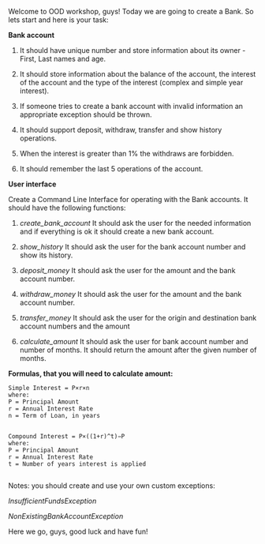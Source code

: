 Welcome to OOD workshop, guys! Today we are going to create a Bank. So lets start and here is your task: 

**Bank account**
 
1) It should have unique number and store information about its owner - First, Last names and age.

2) It should store information about the balance of the account, the interest of the account and the type of the interest (complex and simple year interest).

3) If someone tries to create a bank account with invalid information an appropriate exception should be thrown.

4) It should support deposit, withdraw, transfer and show history operations.

5) When the interest is greater than 1% the withdraws are forbidden.

6) It should remember the last 5 operations of the account.

**User interface**

Create a Command Line Interface for operating with the Bank accounts.
It should have the following functions:

1) _create_bank_account_ It should ask the user for the needed information and if everything is ok it should create a new bank account.

2) _show_history_ It should ask the user for the bank account number and show its history.

3) _deposit_money_ It should ask the user for the amount and the bank account number.

4) _withdraw_money_ It should ask the user for the amount and the bank account number.

5) _transfer_money_ It should ask the user for the origin and destination bank account numbers and the amount

6) _calculate_amount_ It should ask the user for bank account number and number of months. It should return the amount after the given number of months.
    
**Formulas, that you will need to calculate amount:**
    
    Simple Interest = P×r×n
    where:
    P = Principal Amount
    r = Annual Interest Rate
    n = Term of Loan, in years

    ​	  
    Compound Interest = P×((1+r)^t)−P
    where:
    P = Principal Amount
    r = Annual Interest Rate
    t = Number of years interest is applied
    ​	
    
Notes: you should create and use your own custom exceptions:

_InsufficientFundsException_

_NonExistingBankAccountException_
 
Here we go, guys, good luck and have fun!
